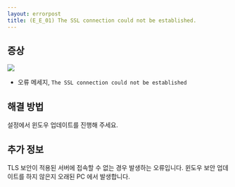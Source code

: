 ```yaml
---
layout: errorpost
title: (E_E_01) The SSL connection could not be established.
---
```


## 증상

![]({{site.url}}/assets/E_E_01_01.png)

- 오류 메세지, `The SSL connection could not be established`

## 해결 방법

설정에서 윈도우 업데이트를 진행해 주세요. 

## 추가 정보

TLS 보안이 적용된 서버에 접속할 수 없는 경우 발생하는 오류입니다. 윈도우 보안 업데이트를 하지 않은지 오래된 PC 에서 발생합니다. 